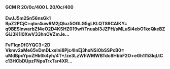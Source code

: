 #### GCM R 20/0c/400 L 20/0c/400
**EwJJ5m2Sn56nsGk1**<br/>**BpZ2PCjC+qIor4uwRM2jQluz5OGLG5gLKLQTS9CAIKY=**<br/>**q9BESlnwarbZf4eO2D4KSHZ019wf/TnuabI3JZPH/sMLuSi4ebO1koQkeBZGiJ3K1I0XwV33hnOVZmJe...**<br/><br/>
**FvF1qnDfGYQC3+2D**<br/>**Vkmv2aMe65vDmDLxsIni8Pjc4InEj3hxNSiObSSPcB0=**<br/>**uMdBpcYpoZHk6k4yh/4T+/ze3LzWhWMWBTdc8HbbF2O+eGh1l1i3lqLtCc13HCbDUpzFNpaTrxTsr4XR...**
